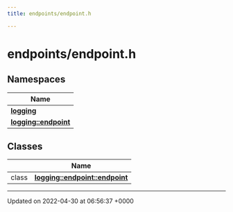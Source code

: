 ```yaml
---
title: endpoints/endpoint.h

---
```


# endpoints/endpoint.h



## Namespaces

| Name           |
| -------------- |
| **[logging](Namespaces/namespacelogging.md)**  |
| **[logging::endpoint](Namespaces/namespacelogging_1_1endpoint.md)**  |

## Classes

|                | Name           |
| -------------- | -------------- |
| class | **[logging::endpoint::endpoint](Classes/classlogging_1_1endpoint_1_1endpoint.md)**  |






-------------------------------

Updated on 2022-04-30 at 06:56:37 +0000
